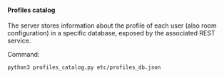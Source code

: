 #### Profiles catalog
The server stores information about the profile of each user (also room configuration) in a specific database, exposed by the associated REST service.

Command:

``
python3 profiles_catalog.py etc/profiles_db.json
``

